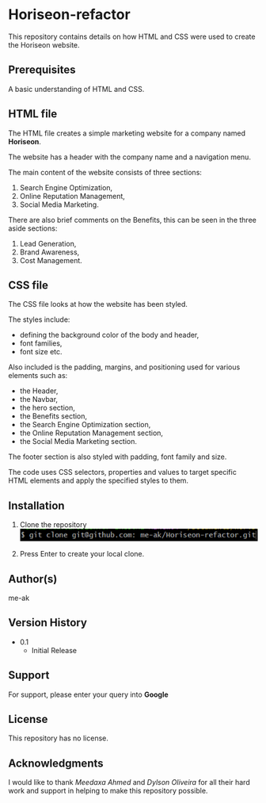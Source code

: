 
# Horiseon-refactor

This repository contains details on how HTML and CSS were used to create the Horiseon website.

## Prerequisites

A basic understanding of HTML and CSS.

## HTML file

The HTML file creates a simple marketing website for a company named **Horiseon**. 

The website has a header with the company name and a navigation menu. 

The main content of the website consists of three sections: 
1. Search Engine Optimization, 
2. Online Reputation Management, 
3. Social Media Marketing. 

There are also brief comments on the Benefits, this can be seen in the three aside sections: 
1. Lead Generation, 
2. Brand Awareness,  
3. Cost Management.

## CSS file

The CSS file looks at how the website has been styled. 

The styles include:
 - defining the background color of the body and header, 
 - font families,
 - font size etc.
 
 Also included is the padding, margins, and positioning used for various elements such as:
 - the Header,
 - the Navbar, 
 - the hero section, 
 - the Benefits section,
 - the Search Engine Optimization section, 
 - the Online Reputation Management section,
 - the Social Media Marketing section. 

The footer section is also styled with padding, font family and size. 

The code uses CSS selectors, properties and values to target specific HTML elements and apply the specified styles to them.

## Installation

1. Clone the repository
![alt text](/assets/images/clone.png)

2. Press Enter to create your local clone.

## Author(s)

me-ak

## Version History

- 0.1
    - Initial Release

## Support

For support, please enter your query into **Google**

## License

This repository has no license.

## Acknowledgments

I would like to thank *Meedaxa Ahmed* and *Dylson Oliveira* for all their hard work and support in helping to make this repository possible.

